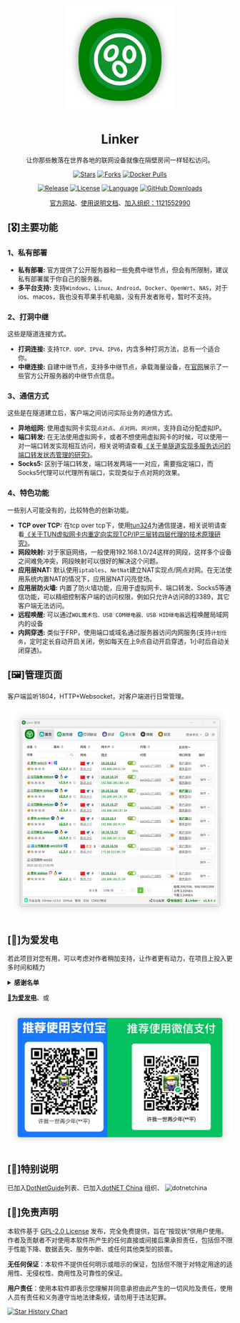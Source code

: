 
<!--
 * @Author: snltty
 * @Date: 2021-08-22 14:09:03
 * @LastEditors: snltty
 * @LastEditTime: 2022-11-21 16:36:26
 * @version: v1.0.0
 * @Descripttion: 功能说明
 * @FilePath: \client.service.ui.webd:\desktop\linker\README.md
-->
<div align="center">
<p><img src="./readme/logo.png" height="240"></p> 

# Linker

让你那些散落在世界各地的联网设备就像在隔壁房间一样轻松访问。

[![Stars](https://img.shields.io/github/stars/snltty/linker?style=for-the-badge)](https://github.com/snltty/linker)
[![Forks](https://img.shields.io/github/forks/snltty/linker?style=for-the-badge)](https://github.com/snltty/linker)
[![Docker Pulls](https://img.shields.io/docker/pulls/snltty/linker-musl?style=for-the-badge)](https://hub.docker.com/r/snltty/linker-musl)

[![Release](https://img.shields.io/github/v/release/snltty/linker?sort=semver&style=for-the-badge)](https://github.com/snltty/linker/releases)
[![License](https://img.shields.io/github/license/snltty/linker?style=for-the-badge)](https://mit-license.org/)
[![Language](https://img.shields.io/github/languages/top/snltty/linker?style=for-the-badge)](https://github.com/snltty/linker)
[![GitHub Downloads](https://img.shields.io/github/downloads/snltty/linker/total?style=for-the-badge)](https://github.com/snltty/linker)


<a href="https://linker.snltty.com">官方网站</a>、<a href="https://linker-doc.snltty.com">使用说明文档</a>、<a href="https://jq.qq.com/?_wv=1027&k=ucoIVfz4" target="_blank">加入组织：1121552990</a>

</div>


## [🎖️]主要功能

### 1、私有部署
- **私有部署:** 官方提供了公开服务器和一些免费中继节点，但会有所限制，建议私有部署属于你自己的服务器。
- **多平台支持:** 支持`Windows`、`Linux`、`Android`、`Docker`、`OpenWrt`、`NAS`，对于ios、macos，我也没有苹果手机电脑，没有开发者账号，暂时不支持。

### 2、打洞中继

这些是隧道连接方式。

- **打洞连接:** 支持`TCP、UDP、IPV4、IPV6`，内含多种打洞方法，总有一个适合你。
- **中继连接:** 自建中继节点，支持多中继节点，承载海量设备，在[官网](https://linker.snltty.com)展示了一些官方公开服务器的中继节点信息。

### 3、通信方式

这些是在隧道建立后，客户端之间访问实际业务的通信方式。

- **异地组网:** 使用虚拟网卡实现`点对点`、`点对网`、`网对网`，支持自动分配虚拟IP。
- **端口转发:** 在无法使用虚拟网卡，或者不想使用虚拟网卡的时候，可以使用一对一端口转发实现相互访问，相关说明请查看[《关于单隧道实现多服务访问的端口转发状态管理的研究》](https://blog.snltty.com/2025/10/01/forward/)。
- **Socks5:** 区别于端口转发，端口转发两端一一对应，需要指定端口，而Socks5代理可以代理所有端口，实现类似于点对网的效果。

### 4、特色功能

一些别人可能没有的，比较特色的创新功能。

- **TCP over TCP:** 在tcp over tcp下，使用<a href="https://github.com/snltty/tun324">tun324</a>为通信提速，相关说明请查看[《关于TUN虚拟网卡内重定向实现TCP/IP三层转四层代理的技术原理研究》](https://blog.snltty.com/2025/09/27/tun2proxy/)。
- **网段映射:** 对于家庭网络，一般使用192.168.1.0/24这样的网段，这样多个设备之间难免冲突，网段映射可以很好的解决这个问题。
- **应用层NAT:** 默认使用`iptables`、`NetNat`建立NAT实现点/网点对网。在无法使用系统内置NAT的情况下，应用层NAT闪亮登场。
- **应用层防火墙:** 内置了防火墙功能，应用于虚拟网卡、端口转发、Socks5等通信功能，可以精细控制客户端的访问权限，例如只允许A访问B的3389，其它客户端无法访问。
- **远程唤醒:** 可以通过`WOL魔术包、USB COM继电器、USB HID继电器`远程唤醒局域网内的设备
- **内网穿透:** 类似于FRP，使用端口或域名通过服务器访问内网服务(支持`计划任务`，定时定长自动开启关闭，例如每天在上9点自动开启穿透，1小时后自动关闭穿透)。


## [🖼️]管理页面

客户端监听1804，HTTP+Websocket，对客户端进行日常管理。

<p><img src="./readme/home.png"></p> 


## [🎁]为爱发电

若此项目对您有用，可以考虑对作者稍加支持，让作者更有动力，在项目上投入更多时间和精力

<details>
<summary><strong>感谢名单</strong></summary>
<div>

- 米多贝克&米多网络工程
- 旋律 * 3
- 阳阳
- 谢幕____(海那边的白月光)
- swayer.
- 浅浅
- 仰望 * 2
- 李氏の天下
- 小猪 * 2
- 菜菜(木子) * 3
- 杰米儿
- Oasis
- 坦然
- littleexe
- 黄品(Pim Hwang)
- GoodGoodStudy

</div>
</details>

**[🔋为爱发电](https://afdian.com/a/snltty)**、或

![pay](readme/pay.png)

## [👏]特别说明

已加入[DotNetGuide](https://github.com/YSGStudyHards/DotNetGuide)列表、已加入[dotNET China](https://gitee.com/dotnetchina) 组织、
![dotnetchina](https://images.gitee.com/uploads/images/2021/0324/120117_2da9922c_416720.png "132645_21007ea0_974299.png")


## [🚫]免责声明

本软件基于 [GPL-2.0 License](https://opensource.org/licenses/GPL-2.0) 发布，完全免费提供，旨在“按现状”供用户使用。作者及贡献者不对使用本软件所产生的任何直接或间接后果承担责任，包括但不限于性能下降、数据丢失、服务中断、或任何其他类型的损害。

**无任何保证**：本软件不提供任何明示或暗示的保证，包括但不限于对特定用途的适用性、无侵权性、商用性及可靠性的保证。

**用户责任**：使用本软件即表示您理解并同意承担由此产生的一切风险及责任，使用人员有责任和义务遵守当地法律条规，请勿用于违法犯罪。

[![Star History Chart](https://api.star-history.com/svg?repos=snltty/linker&type=Date)](https://www.star-history.com/#snltty/linker&Date)


